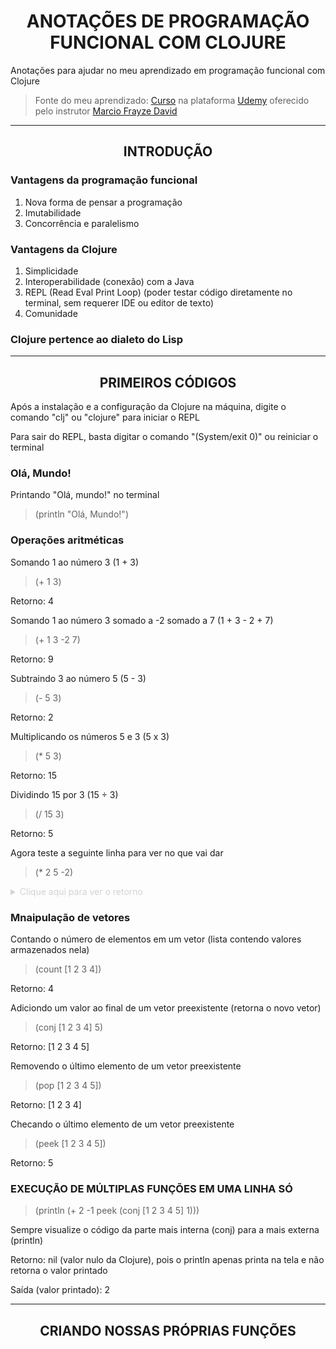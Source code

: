 # <div align="center">ANOTAÇÕES DE PROGRAMAÇÃO FUNCIONAL COM CLOJURE</div>

Anotações para ajudar no meu aprendizado em programação funcional com Clojure

> Fonte do meu aprendizado: [Curso](https://www.udemy.com/course/clojure-introducao-a-programacao-funcional) na plataforma [Udemy](https://www.udemy.com/) oferecido pelo instrutor [Marcio Frayze David](https://www.udemy.com/user/marcio-frayze-david/)

<hr>

## <div align="center">INTRODUÇÃO</div>

### Vantagens da programação funcional

1. Nova forma de pensar a programação
2. Imutabilidade
3. Concorrência e paralelismo

### Vantagens da Clojure

1. Simplicidade
2. Interoperabilidade (conexão) com a Java
3. REPL (Read Eval Print Loop) (poder testar código diretamente no terminal, sem requerer IDE ou editor de texto)
4. Comunidade

### Clojure pertence ao dialeto do Lisp

<hr>

## <div align="center">PRIMEIROS CÓDIGOS</div>

Após a instalação e a configuração da Clojure na máquina, digite o comando "clj" ou "clojure" para iniciar o REPL

Para sair do REPL, basta digitar o comando "(System/exit 0)" ou reiniciar o terminal

### Olá, Mundo!

Printando "Olá, mundo!" no terminal

> (println "Olá, Mundo!")

### Operações aritméticas

Somando 1 ao número 3 (1 + 3)
> (+ 1 3)

Retorno: 4

Somando 1 ao número 3 somado a -2 somado a 7 (1 + 3 - 2 + 7)
> (+ 1 3 -2 7)

Retorno: 9

Subtraindo 3 ao número 5 (5 - 3)
> (- 5 3)

Retorno: 2

Multiplicando os números 5 e 3 (5 x 3)
> (* 5 3)

Retorno: 15

Dividindo 15 por 3 (15 ÷ 3)
> (/ 15 3)

Retorno: 5

Agora teste a seguinte linha para ver no que vai dar
> (* 2 5 -2)

<details>

   <summary style="color: lightgray">
        Clique aqui para ver o retorno
   </summary>
   <p>-20</p>
</details>

### Mnaipulação de vetores

Contando o número de elementos em um vetor (lista contendo valores armazenados nela)
> (count [1 2 3 4])

Retorno: 4

Adiciondo um valor ao final de um vetor preexistente (retorna o novo vetor)
> (conj [1 2 3 4] 5)

Retorno: [1 2 3 4 5]

Removendo o último elemento de um vetor preexistente 
> (pop [1 2 3 4 5])

Retorno: [1 2 3 4]

Checando o último elemento de um vetor preexistente
> (peek [1 2 3 4 5])

Retorno: 5

### EXECUÇÃO DE MÚLTIPLAS FUNÇÕES EM UMA LINHA SÓ

> (println (+ 2 -1 peek (conj [1 2 3 4 5] 1)))

Sempre visualize o código da parte mais interna (conj) para a mais externa (println)

Retorno: nil (valor nulo da Clojure), pois o println apenas printa na tela e não retorna o valor printado

Saída (valor printado): 2

<hr>

## <div align="center">CRIANDO NOSSAS PRÓPRIAS FUNÇÕES</div>
